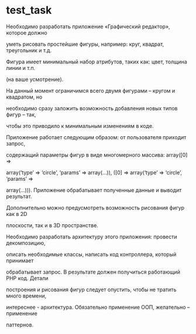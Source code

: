# test_task

Необходимо разработать приложение «Графический редактор», которое должно

уметь рисовать простейшие фигуры, например: круг, квадрат, треугольник и т.д.

Фигура имеет минимальный набор атрибутов, таких как: цвет, толщина линии и т.п.

(на ваше усмотрение).

На данный момент ограничимся всего двумя фигурами – кругом и квадратом, но

необходимо сразу заложить возможность добавления новых типов фигур – так,

чтобы это приводило к минимальным изменениям в коде.

Приложение работает следующим образом: от пользователя приходит запрос,

содержащий параметры фигур в виде многомерного массива: array([0] =&gt;

array(‘type’ =&gt; ‘circle’, ‘params’ =&gt; array(…)), ([0] =&gt; array(‘type’ =&gt; ‘circle’, ‘params’ =&gt;

array(…))). Приложение обрабатывает полученные данные и выводит результат.

Дополнительно можно предусмотреть возможность рисования фигур как в 2D

плоскости, так и в 3D пространстве.

Необходимо разработать архитектуру этого приложения: провести декомпозицию,

описать необходимые классы, написать код контроллера, который принимает

обрабатывает запрос. В результате должен получиться работающий PHP код. Детали

построения и рисования фигур следует опустить, чтобы не тратить много времени,

интереснее - архитектура. Обязательно применение ООП, желательно – применение

паттернов.
